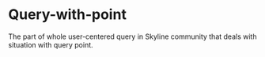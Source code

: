 # Query-with-point
The part of whole user-centered query in Skyline community that deals with situation with query point.
